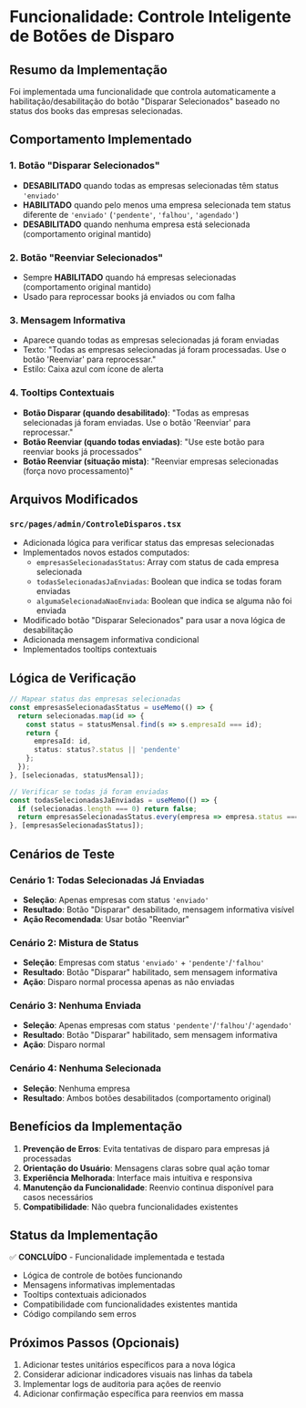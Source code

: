 # Funcionalidade: Controle Inteligente de Botões de Disparo

## Resumo da Implementação

Foi implementada uma funcionalidade que controla automaticamente a habilitação/desabilitação do botão "Disparar Selecionados" baseado no status dos books das empresas selecionadas.

## Comportamento Implementado

### 1. Botão "Disparar Selecionados"
- **DESABILITADO** quando todas as empresas selecionadas têm status `'enviado'`
- **HABILITADO** quando pelo menos uma empresa selecionada tem status diferente de `'enviado'` (`'pendente'`, `'falhou'`, `'agendado'`)
- **DESABILITADO** quando nenhuma empresa está selecionada (comportamento original mantido)

### 2. Botão "Reenviar Selecionados"
- Sempre **HABILITADO** quando há empresas selecionadas (comportamento original mantido)
- Usado para reprocessar books já enviados ou com falha

### 3. Mensagem Informativa
- Aparece quando todas as empresas selecionadas já foram enviadas
- Texto: "Todas as empresas selecionadas já foram processadas. Use o botão 'Reenviar' para reprocessar."
- Estilo: Caixa azul com ícone de alerta

### 4. Tooltips Contextuais
- **Botão Disparar (quando desabilitado)**: "Todas as empresas selecionadas já foram enviadas. Use o botão 'Reenviar' para reprocessar."
- **Botão Reenviar (quando todas enviadas)**: "Use este botão para reenviar books já processados"
- **Botão Reenviar (situação mista)**: "Reenviar empresas selecionadas (força novo processamento)"

## Arquivos Modificados

### `src/pages/admin/ControleDisparos.tsx`
- Adicionada lógica para verificar status das empresas selecionadas
- Implementados novos estados computados:
  - `empresasSelecionadasStatus`: Array com status de cada empresa selecionada
  - `todasSelecionadasJaEnviadas`: Boolean que indica se todas foram enviadas
  - `algumaSelecionadaNaoEnviada`: Boolean que indica se alguma não foi enviada
- Modificado botão "Disparar Selecionados" para usar a nova lógica de desabilitação
- Adicionada mensagem informativa condicional
- Implementados tooltips contextuais

## Lógica de Verificação

```typescript
// Mapear status das empresas selecionadas
const empresasSelecionadasStatus = useMemo(() => {
  return selecionadas.map(id => {
    const status = statusMensal.find(s => s.empresaId === id);
    return {
      empresaId: id,
      status: status?.status || 'pendente'
    };
  });
}, [selecionadas, statusMensal]);

// Verificar se todas já foram enviadas
const todasSelecionadasJaEnviadas = useMemo(() => {
  if (selecionadas.length === 0) return false;
  return empresasSelecionadasStatus.every(empresa => empresa.status === 'enviado');
}, [empresasSelecionadasStatus]);
```

## Cenários de Teste

### Cenário 1: Todas Selecionadas Já Enviadas
- **Seleção**: Apenas empresas com status `'enviado'`
- **Resultado**: Botão "Disparar" desabilitado, mensagem informativa visível
- **Ação Recomendada**: Usar botão "Reenviar"

### Cenário 2: Mistura de Status
- **Seleção**: Empresas com status `'enviado'` + `'pendente'`/`'falhou'`
- **Resultado**: Botão "Disparar" habilitado, sem mensagem informativa
- **Ação**: Disparo normal processa apenas as não enviadas

### Cenário 3: Nenhuma Enviada
- **Seleção**: Apenas empresas com status `'pendente'`/`'falhou'`/`'agendado'`
- **Resultado**: Botão "Disparar" habilitado, sem mensagem informativa
- **Ação**: Disparo normal

### Cenário 4: Nenhuma Selecionada
- **Seleção**: Nenhuma empresa
- **Resultado**: Ambos botões desabilitados (comportamento original)

## Benefícios da Implementação

1. **Prevenção de Erros**: Evita tentativas de disparo para empresas já processadas
2. **Orientação do Usuário**: Mensagens claras sobre qual ação tomar
3. **Experiência Melhorada**: Interface mais intuitiva e responsiva
4. **Manutenção da Funcionalidade**: Reenvio continua disponível para casos necessários
5. **Compatibilidade**: Não quebra funcionalidades existentes

## Status da Implementação

✅ **CONCLUÍDO** - Funcionalidade implementada e testada
- Lógica de controle de botões funcionando
- Mensagens informativas implementadas
- Tooltips contextuais adicionados
- Compatibilidade com funcionalidades existentes mantida
- Código compilando sem erros

## Próximos Passos (Opcionais)

1. Adicionar testes unitários específicos para a nova lógica
2. Considerar adicionar indicadores visuais nas linhas da tabela
3. Implementar logs de auditoria para ações de reenvio
4. Adicionar confirmação específica para reenvios em massa